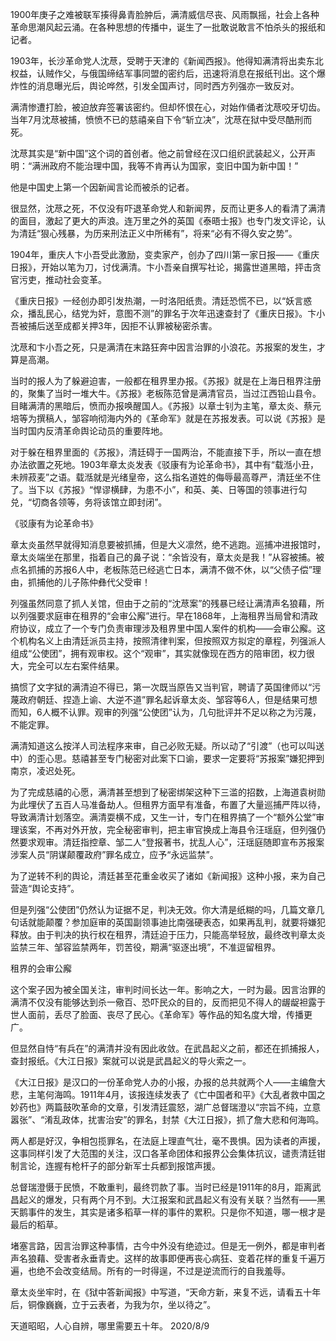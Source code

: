 

1900年庚子之难被联军揍得鼻青脸肿后，满清威信尽丧、风雨飘摇，社会上各种革命思潮风起云涌。在各种思想的传播中，诞生了一批敢说敢言不怕杀头的报纸和记者。

1903年，长沙革命党人沈荩，受聘于天津的《新闻西报》。他得知满清将出卖东北权益，认贼作父，与俄国缔结军事同盟的密约后，迅速将消息在报纸刊出。这个爆炸性的消息曝光后，舆论哗然，引发全国声讨，同时西方列强亦一致反对。

满清惨遭打脸，被迫放弃签署该密约。但却怀恨在心，对始作俑者沈荩咬牙切齿。当年7月沈荩被捕，愤愤不已的慈禧亲自下令“斩立决”，沈荩在狱中受尽酷刑而死。

沈荩其实是“新中国”这个词的首创者。他之前曾经在汉口组织武装起义，公开声明：“满洲政府不能治理中国，我等不肯再认为国家，变旧中国为新中国！”

他是中国史上第一个因新闻言论而被杀的记者。

很显然，沈荩之死，不仅没有吓退革命党人和新闻界，反而让更多人的看清了满清的面目，激起了更大的声浪。连万里之外的英国《泰晤士报》也专门发文评论，认为清廷“狠心残暴，为历来刑法正义中所稀有”，将来“必有不得久安之势”。

1904年，重庆人卞小吾受此激励，变卖家产，创办了四川第一家日报——《重庆日报》，开始以笔为刀，讨伐满清。卞小吾亲自撰写社论，揭露世道黑暗，抨击贪官污吏，推动社会变革。

《重庆日报》一经创办即引发热潮，一时洛阳纸贵。清廷恐慌不已，以“妖言惑众，播乱民心，结党为奸，意图不测”的罪名于次年迅速查封了《重庆日报》。卞小吾被捕后送至成都关押3年，因拒不认罪被秘密杀害。

沈荩和卞小吾之死，只是满清在末路狂奔中因言治罪的小浪花。苏报案的发生，才算是高潮。

当时的报人为了躲避迫害，一般都在租界里办报。《苏报》就是在上海日租界注册的，聚集了当时一堆大牛。《苏报》老板陈范曾是满清官员，当过江西铅山县令。目睹满清的黑暗后，愤而办报唤醒国人。《苏报》以章士钊为主笔，章太炎、蔡元培等为撰稿人，邹容响彻海内外的《革命军》就是在苏报发表。可以说《苏报》是当时国内反清革命舆论动员的重要阵地。

对于躲在租界里面的《苏报》，清廷碍于一国两治，不能直接下手，所以一直在想办法欲置之死地。1903年章太炎发表《驳康有为论革命书》，其中有“载湉小丑，未辨菽麦”之语。载湉就是光绪皇帝，这么指名道姓的侮辱最高尊严，清廷坐不住了。当下以《苏报》“悍谬横肆，为患不小”，和英、美、日等国的领事进行勾兑，“切商各领等，务将该馆立即封闭”。

《驳康有为论革命书》

章太炎虽然早就得知消息要被抓捕，但是大义凛然，绝不逃跑。巡捕冲进报馆时，章太炎端坐在那里，指着自己的鼻子说：“余皆没有，章太炎是我！”从容被捕。被点名抓捕的苏报6人中，老板陈范已经逃亡日本，满清不做不休，以“父债子偿”理由，抓捕他的儿子陈仲彝代父受审！

列强虽然同意了抓人关馆，但由于之前的“沈荩案”的残暴已经让满清声名狼藉，所以列强要求庭审在租界的“会审公廨”进行。早在1868年，上海租界当局曾和清政府协议，成立了一个专门负责审理涉及租界里中国人案件的机构——会审公廨。这个机构名义上由清廷派员主持，按照清律判案，但按照双方拟定的章程，列强派人组成“公使团”，拥有观审权。这个“观审”，其实就像现在西方的陪审团，权力很大，完全可以左右案件结果。

搞惯了文字狱的满清迫不得已，第一次既当原告又当判官，聘请了英国律师以“污蔑政府朝廷、捏造上谕、大逆不道”罪名起诉章太炎、邹容等6人，但是结果可想而知，6人概不认罪。观审的列强“公使团”认为，几句批评并不足以称之为污蔑，不能定罪。

满清知道这么按洋人司法程序来审，自己必败无疑。所以动了“引渡”（也可以叫送中）的歪心思。慈禧甚至专门秘密对此案下口谕，要求一定要将“苏报案”嫌犯押到南京，凌迟处死。

为了完成慈禧的心愿，满清甚至想到了秘密绑架这种下三滥的招数，上海道袁树勋为此埋伏了五百人马准备劫人。但租界方面早有准备，布置了大量巡捕严阵以待，导致满清计划落空。满清耍横不成，又生一计，专门在租界搞了一个“额外公堂”审理该案，不再对外开放，完全秘密审判，把主审官换成上海县令汪瑶庭，但列强仍然要求观审。清廷指控章、邹二人“登报著书，扰乱人心”，汪瑶庭随即宣布苏报案涉案人员“阴谋颠覆政府”罪名成立，应予“永远监禁”。

为了逆转不利的舆论，清廷甚至花重金收买了诸如《新闻报》这种小报，来为自己营造“舆论支持”。

但是列强“公使团”仍然认为证据不足，判决无效。你大清是纸糊的吗，几篇文章几句话就能颠覆？参加庭审的英国副领事迪比南强硬表态，如果再乱判，就要将嫌犯释放。由于判决的执行权在租界，清廷迫于压力，只能高举轻放，最终改判章太炎监禁三年、邹容监禁两年，罚苦役，期满“驱逐出境”，不准逗留租界。

租界的会审公廨

这个案子因为被全国关注，审判时间长达一年。影响之大，一时为最。因言治罪的满清不仅没有能够达到杀一儆百、恐吓民众的目的，反而把见不得人的龌龊袒露于世人面前，丢尽了脸面、丧尽了民心。《革命军》等作品的知名度大增，传播更广。

但显然自恃“有兵在”的满清并没有因此收敛。在武昌起义之前，都还在抓捕报人，查封报纸。《大江日报》案就可以说是武昌起义的导火索之一。

《大江日报》是汉口的一份革命党人办的小报，办报的总共就两个人——主编詹大悲，主笔何海鸣。1911年4月，该报连续发表了《亡中国者和平》《大乱者救中国之妙药也》两篇鼓吹革命的文章，引发清廷震怒，湖广总督瑞澄以“宗旨不纯，立意嚣张”、“淆乱政体，扰害治安”的罪名，封禁《大江日报》，抓了詹大悲和何海鸣。

两人都是好汉，争相包揽罪名，在法庭上理直气壮，毫不畏惧。因为读者的声援，这事同样引发了大范围的关注，汉口各革命团体和报界公会集体抗议，谴责清廷钳制言论，连握有枪杆子的部分新军士兵都到报馆声援。

总督瑞澄慑于民愤，不敢重判，最终罚款了事。当时已经是1911年的8月，距离武昌起义的爆发，只有两个月不到。大江报案和武昌起义有没有关联？当然有——黑天鹅事件的发生，其实是诸多稻草一样的事件的累积。只是你不知道，哪一根才是最后的稻草。

堵塞言路，因言治罪这种事情，古今中外没有绝迹过。但是无一例外，都是审判者声名狼藉、受害者永垂青史。这样的故事即便再丧心病狂、变着花样的重复千遍万遍，也绝不会改变结局。所有的一时得逞，不过是逆流而行的自我羞辱。

章太炎坐牢时，在《狱中答新闻报》中写道，“天命方新，来复不远，请看五十年后，铜像巍巍，立于云表者，为我为尔，坐以待之”。

天道昭昭，人心自辨，哪里需要五十年。 2020/8/9 
